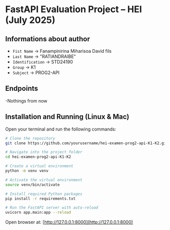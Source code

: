 # FastAPI Evaluation Project – HEI (July 2025)

## Informations about author

- `Fist Name` → Fanampinirina Miharisoa David fils
- `Last Name` → "RATIANDRAIBE"
- `Identification` → STD24190
- `Group` → K1
- `Subject` → PROG2-API

## Endpoints
-Nothings from now

## Installation and Running (Linux & Mac)

Open your terminal and run the following commands:

```bash
# Clone the repository
git clone https://github.com/yourusername/hei-examen-prog2-api-K1-K2.git

# Navigate into the project folder
cd hei-examen-prog2-api-K1-K2

# Create a virtual environment
python -m venv venv

# Activate the virtual environment
source venv/bin/activate

# Install required Python packages
pip install -r requirements.txt

# Run the FastAPI server with auto-reload
uvicorn app.main:app --reload
```

Open browser at: [http://127.0.0.1:8000](http://127.0.0.1:8000)
